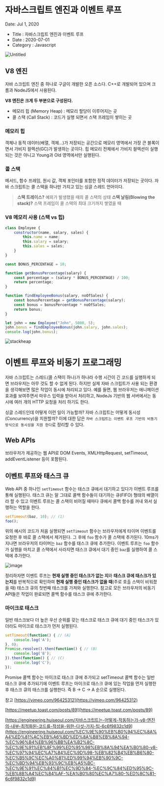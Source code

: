 # 자바스크립트 엔진과 이벤트 루프

Date: Jul 1, 2020

- Title : 자바스크립트 엔진과 이벤트 루프
- Date : 2020-07-01
- Category : Javascript

![Untitled](https://user-images.githubusercontent.com/34448538/87217780-f49aac00-c387-11ea-9c33-5a77863c7f28.png)

## V8 엔진

자바 스크립트 엔진 중 하나로 구글이 개발한 오픈 소스다. C++로 개발되어 있으며 크롬과 NodeJS에서 사용된다.

**V8 엔진은 크게 두 부분으로 구성된다.**

- 메모리 힙 (Memory Heap) : 메모리 할당이 이루어지는 곳
- 콜 스택 (Call Stack) : 코드가 실행 되면서 스택 프레임이 쌓이는 곳

### 메모리 힙

객체나 동적 데이터(배열, 객체...)가 저장되는 공간으로 메모리 영역에서 가장 큰 블록이면서 가비지 컬렉션(GC)가 발생하는 곳이다. 힙 메모리 전체에서 가비지 컬렉션이 실행되는 것은 아니고 Young과 Old 영역에서만 실행된다.

### 콜 스택

메서드, 함수 프레임, 원시 값, 객체 포인터를 포함한 정적 데이터가 저장되는 곳이다.
자바 스크립트는 콜 스택을 하나만 가지고 있는 싱글 스레드 언어이다.

> **스택 트레이스?**
예외가 발생했을 때의 콜 스택의 상태
**스택 날림(Blowing the stack)?**
스택 프레임이 콜 스택의 최대 크기까지 쌓였을 때

### V8 메모리 사용 (스택 vs 힙)

```jsx
class Employee {
    constructor(name, salary, sales) {
        this.name = name;
        this.salary = salary;
        this.sales = sales;
    }
}

const BONUS_PERCENTAGE = 10;

function getBonusPercentage(salary) {
    const percentage = (salary * BONUS_PERCENTAGE) / 100;
    return percentage;
}

function findEmployeeBonus(salary, noOfSales) {
    const bonusPercentage = getBonusPercentage(salary);
    const bonus = bonusPercentage * noOfSales;
    return bonus;
}

let john = new Employee("John", 5000, 5);
john.bonus = findEmployeeBonus(john.salary, john.sales);
console.log(john.bonus);
```

![stackheap](https://raw.githubusercontent.com/devgaram/TIL/master/Javascript/images/2020-07-01-img/stack-heap.gif)

# 이벤트 루프와 비동기 프로그래밍

자바 스크립트는 스레드(콜 스택이 하나)가 하나라 수행 시간이 긴 코드를 실행하게 되면 브라우저는 아무 것도 할 수 없게 된다. 하지만 실제 자바 스크립트가 사용 되는 환경을 생각해보면 많은 작업이 동시에 처리되고 있다. 예를 들면, 웹 브라우저는 애니메이션 효과를 보여주면서 마우스 입력을 받아서 처리하고, NodeJs 기반의 웹 서버에서는 동시에 여러 개의 HTTP 요청을 처리 하기도 한다. 

싱글 스레드인데 어떻게 이런 일이 가능할까? 자바 스크립트는 어떻게 동시성(Concurrency)을 지원할까? 이에 대한 답은 `자바 스크립트는 이벤트 루프 기반의 비동기 방식으로 동시성을 지원 한다`로 정리할 수 있다.

## Web APIs

브라우저가 제공하는 웹 API로 DOM Events, XMLHttpRequest, setTimeout, addEventListener 등이 포함된다.

## 이벤트 루프와 태스크 큐

Web API 중 하나인 `setTimeout` 함수는 태스크 큐에서 대기하고 있다가 이벤트 루프를 통해 실행된다.
태스크 큐는 말 그대로 콜백 함수들이 대기하는 큐(FIFO) 형태의 배열이라 할 수 있고 이벤트 루프는 콜 스택이 비어질 때마다 큐에서 콜백 함수를 꺼내 와서 실행하는 역할을 한다.

```jsx
setTimeout(baz, 10); // (1)
foo();
```

위의 예시의 코드가 처음 실행되면 `setTimeout` 함수는 브라우저에게 타이머 이벤트를 요청한 후 바로 콜 스택에서 제거된다. 그 후에 `foo` 함수가 콜 스택에 추가된다. 10ms가 지나면 브라우저의 타이머는 `baz` 함수를 태스크 큐에 추가한다. 이벤트 루프는 `foo` 함수가 실행을 마치고 콜 스택에서 사라지면 태스크 큐에서 대기 중인 `baz`를 실행하여 콜 스택에 추가한다.

![image](https://user-images.githubusercontent.com/34448538/87217762-c74dfe00-c387-11ea-920e-87d0761c4fff.png)

정리하자면 이벤트 루프는 **현재 실행 중인 태스크가 없는 지**와 **태스크 큐에 태스크가 있는지**를 반복적으로 확인하여 **현재 실행 중인 태스크가 없을 때**(주로 호출 스택이 비워졌을 때) 태스크 큐의 첫번째 태스크를 가져와 실행한다. 참고로 모든 브라우저의 비동기 API들은 작업이 완료되면 콜백 함수를 태스크 큐에 추가한다.

### 마이크로 태스크

일반 태스크보다 더 높은 우선 순위를 갖는 태스크로 태스크 큐에 대기 중인 태스크가 있더라도 마이크로 태스크가 먼저 실행된다. 

```jsx
setTimeout(function() { // (A)
    console.log('A');
}, 0);
Promise.resolve().then(function() { // (B)
    console.log('B');
}).then(function() { // (C)
    console.log('C');
});
```

Promise 콜백 함수는 마이크로 태스크 큐에 추가되고 setTimeout 콜백 함수는 일반 태스크 큐에 추가되기에 이벤트 루프는 마이크로 태스크 큐에 있는 작업을 먼저 실행한 후 태스크 큐의 태스크를 실행한다. 즉 B → C → A 순으로 실행된다.

 
참고
[https://vimeo.com/96425312](https://vimeo.com/96425312)

[https://meetup.toast.com/posts/89](https://meetup.toast.com/posts/89)

[https://engineering.huiseoul.com/자바스크립트는-어떻게-작동하는가-v8-엔진의-내부-최적화된-코드를-작성을-위한-다섯-가지-팁-6c6f9832c1d9](https://engineering.huiseoul.com/%EC%9E%90%EB%B0%94%EC%8A%A4%ED%81%AC%EB%A6%BD%ED%8A%B8%EB%8A%94-%EC%96%B4%EB%96%BB%EA%B2%8C-%EC%9E%91%EB%8F%99%ED%95%98%EB%8A%94%EA%B0%80-v8-%EC%97%94%EC%A7%84%EC%9D%98-%EB%82%B4%EB%B6%80-%EC%B5%9C%EC%A0%81%ED%99%94%EB%90%9C-%EC%BD%94%EB%93%9C%EB%A5%BC-%EC%9E%91%EC%84%B1%EC%9D%84-%EC%9C%84%ED%95%9C-%EB%8B%A4%EC%84%AF-%EA%B0%80%EC%A7%80-%ED%8C%81-6c6f9832c1d9)
